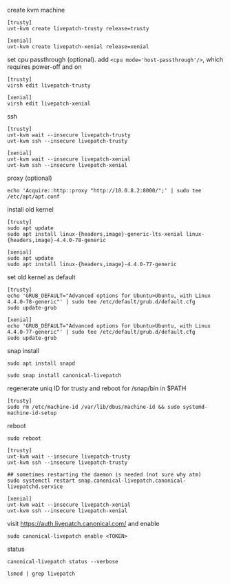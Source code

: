 create kvm machine

    [trusty]
    uvt-kvm create livepatch-trusty release=trusty

    [xenial]
    uvt-kvm create livepatch-xenial release=xenial

set cpu passthrough (optional). add `<cpu mode='host-passthrough'/>`, which requires power-off and on

    [trusty]
    virsh edit livepatch-trusty

    [xenial]
    virsh edit livepatch-xenial

ssh

    [trusty]
    uvt-kvm wait --insecure livepatch-trusty
    uvt-kvm ssh --insecure livepatch-trusty

    [xenial]
    uvt-kvm wait --insecure livepatch-xenial
    uvt-kvm ssh --insecure livepatch-xenial

proxy (optional)

    echo 'Acquire::http::proxy "http://10.0.8.2:8000/";' | sudo tee /etc/apt/apt.conf

install old kernel

    [trusty]
    sudo apt update
    sudo apt install linux-{headers,image}-generic-lts-xenial linux-{headers,image}-4.4.0-78-generic

    [xenial]
    sudo apt update
    sudo apt install linux-{headers,image}-4.4.0-77-generic

set old kernel as default

    [trusty]
    echo 'GRUB_DEFAULT="Advanced options for Ubuntu>Ubuntu, with Linux 4.4.0-78-generic"' | sudo tee /etc/default/grub.d/default.cfg
    sudo update-grub

    [xenial]
    echo 'GRUB_DEFAULT="Advanced options for Ubuntu>Ubuntu, with Linux 4.4.0-77-generic"' | sudo tee /etc/default/grub.d/default.cfg
    sudo update-grub

snap install

    sudo apt install snapd

    sudo snap install canonical-livepatch

regenerate uniq ID for trusty and reboot for /snap/bin in $PATH

    [trusty]
    sudo rm /etc/machine-id /var/lib/dbus/machine-id && sudo systemd-machine-id-setup

reboot

    sudo reboot

    [trusty]
    uvt-kvm wait --insecure livepatch-trusty
    uvt-kvm ssh --insecure livepatch-trusty

    ## sometimes restarting the daemon is needed (not sure why atm)
    sudo systemctl restart snap.canonical-livepatch.canonical-livepatchd.service

    [xenial]
    uvt-kvm wait --insecure livepatch-xenial
    uvt-kvm ssh --insecure livepatch-xenial

visit https://auth.livepatch.canonical.com/ and enable

    sudo canonical-livepatch enable <TOKEN>

status

    canonical-livepatch status --verbose

    lsmod | grep livepatch
